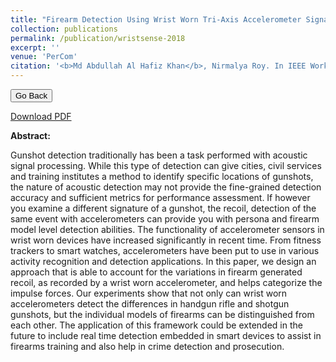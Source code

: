 ```yaml
---
title: "Firearm Detection Using Wrist Worn Tri-Axis Accelerometer Signals."
collection: publications
permalink: /publication/wristsense-2018
excerpt: ''
venue: 'PerCom'
citation: '<b>Md Abdullah Al Hafiz Khan</b>, Nirmalya Roy. In IEEE Workshop on Sensing Systems and Applications Using Wrist Worn Smart Devices, <b>WristSense 2018</b>. Athens, Greece.'
---
```


<script>
function goBack() {
  window.history.back()
}
</script>

<button onclick="goBack()">Go Back</button>

[Download PDF](https://ahafizk.github.io/files/WristSense-2018.pdf)

<b>Abstract:</b>

Gunshot detection traditionally has been a task
performed with acoustic signal processing. While this type of
detection can give cities, civil services and training institutes a
method to identify specific locations of gunshots, the nature of
acoustic detection may not provide the fine-grained detection
accuracy and sufficient metrics for performance assessment. If
however you examine a different signature of a gunshot, the
recoil, detection of the same event with accelerometers can
provide you with persona and firearm model level detection
abilities. The functionality of accelerometer sensors in wrist worn
devices have increased significantly in recent time. From fitness
trackers to smart watches, accelerometers have been put to use
in various activity recognition and detection applications. In this
paper, we design an approach that is able to account for the
variations in firearm generated recoil, as recorded by a wrist
worn accelerometer, and helps categorize the impulse forces. Our
experiments show that not only can wrist worn accelerometers
detect the differences in handgun rifle and shotgun gunshots, but
the individual models of firearms can be distinguished from each
other. The application of this framework could be extended in the
future to include real time detection embedded in smart devices
to assist in firearms training and also help in crime detection
and prosecution.